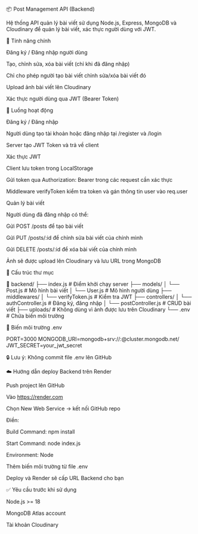 📦 Post Management API (Backend)

Hệ thống API quản lý bài viết sử dụng Node.js, Express, MongoDB và Cloudinary để quản lý bài viết, xác thực người dùng với JWT.

🚀 Tính năng chính

Đăng ký / Đăng nhập người dùng

Tạo, chỉnh sửa, xóa bài viết (chỉ khi đã đăng nhập)

Chỉ cho phép người tạo bài viết chỉnh sửa/xóa bài viết đó

Upload ảnh bài viết lên Cloudinary

Xác thực người dùng qua JWT (Bearer Token)

🧠 Luồng hoạt động

Đăng ký / Đăng nhập

Người dùng tạo tài khoản hoặc đăng nhập tại /register và /login

Server tạo JWT Token và trả về client

Xác thực JWT

Client lưu token trong LocalStorage

Gửi token qua Authorization: Bearer <token> trong các request cần xác thực

Middleware verifyToken kiểm tra token và gán thông tin user vào req.user

Quản lý bài viết

Người dùng đã đăng nhập có thể:

Gửi POST /posts để tạo bài viết

Gửi PUT /posts/:id để chỉnh sửa bài viết của chính mình

Gửi DELETE /posts/:id để xóa bài viết của chính mình

Ảnh sẽ được upload lên Cloudinary và lưu URL trong MongoDB

🧾 Cấu trúc thư mục

📁 backend/
├── index.js              # Điểm khởi chạy server
├── models/
│   └── Post.js           # Mô hình bài viết
│   └── User.js           # Mô hình người dùng
├── middlewares/
│   └── verifyToken.js    # Kiểm tra JWT
├── controllers/
│   └── authController.js # Đăng ký, đăng nhập
│   └── postController.js # CRUD bài viết
├── uploads/              # Không dùng vì ảnh được lưu trên Cloudinary
└── .env                  # Chứa biến môi trường

🔐 Biến môi trường .env

PORT=3000
MONGODB_URI=mongodb+srv://<username>:<password>@cluster.mongodb.net/<dbname>
JWT_SECRET=your_jwt_secret

🔒 Lưu ý: Không commit file .env lên GitHub


☁️ Hướng dẫn deploy Backend trên Render

Push project lên GitHub

Vào https://render.com

Chọn New Web Service → kết nối GitHub repo

Điền:

Build Command: npm install

Start Command: node index.js

Environment: Node

Thêm biến môi trường từ file .env

Deploy và Render sẽ cấp URL Backend cho bạn

✅ Yêu cầu trước khi sử dụng

Node.js >= 18

MongoDB Atlas account

Tài khoản Cloudinary
